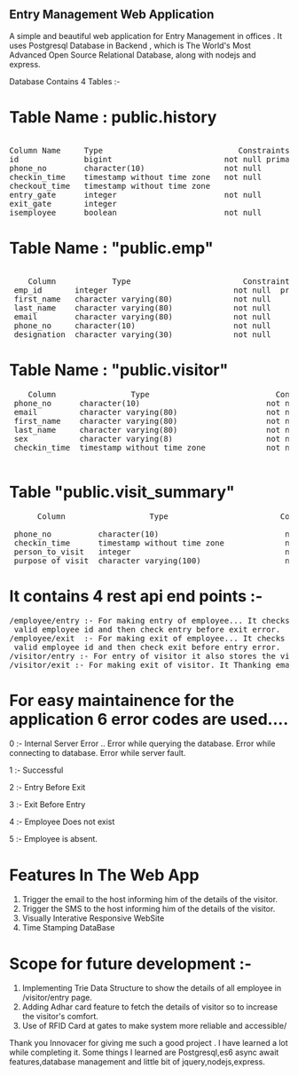 ## Entry Management Web Application


A simple and beautiful web application for Entry Management in offices . It uses Postgresql Database in Backend , which is The World's Most Advanced Open Source Relational Database, along with nodejs and express.

Database Contains 4 Tables :-

                        
# Table Name : public.history

<pre>                    
Column Name     Type                             Constraints
id              bigint                        not null primary key
phone_no        character(10)                 not null
checkin_time    timestamp without time zone   not null
checkout_time   timestamp without time zone   
entry_gate      integer                       not null
exit_gate       integer                       
isemployee      boolean                       not null  
</pre>

# Table Name : "public.emp"

<pre>   
    Column            Type                        Constraints
 emp_id       integer                           not null  primary key
 first_name   character varying(80)             not null  
 last_name    character varying(80)             not null  
 email        character varying(80)             not null  
 phone_no     character(10)                     not null  
 designation  character varying(30)             not null  
</pre>

# Table Name : "public.visitor"                       
<pre>
    Column                Type                           Constraints 
 phone_no      character(10)                           not null primary key 
 email         character varying(80)                   not null          
 first_name    character varying(80)                   not null  
 last_name     character varying(80)                   not null  
 sex           character varying(8)                    not null  
 checkin_time  timestamp without time zone             not null  primary key
 </pre>


# Table "public.visit_summary"
<pre>
      Column                  Type                        Constraints

 phone_no          character(10)                           not null  
 checkin_time      timestamp without time zone             not null  
 person_to_visit   integer                                 not null  
 purpose_of_visit  character varying(100)                  not null  
</pre>

# It contains 4 rest api end points :-
<pre>
/employee/entry :- For making entry of employee... It checks whether input is
 valid employee id and then check entry before exit error.
/employee/exit  :- For making exit of employee... It checks whether input is
 valid employee id and then check exit before entry error.
/visitor/entry :- For entry of visitor it also stores the visitor details for   future reference. It email and sms host telling all Visitor's Details.
/visitor/exit :- For making exit of visitor. It Thanking emails and sms Vistor  telling complete visitor summary.
</pre>

# For easy maintainence for the application 6 error codes are used....

0 :- Internal Server Error ..
     Error while querying the database.
     Error while connecting to database.
     Error while server fault.
     
1 :- Successful

2 :- Entry Before Exit

3 :- Exit Before Entry

4 :- Employee Does not exist

5 :- Employee is absent.

# Features In The Web App

1. Trigger the email to the host informing him of the details of the visitor.
2. Trigger the SMS to the host informing him of the details of the visitor.
3. Visually Interative Responsive WebSite
4. Time Stamping DataBase

# Scope for future development :-

1. Implementing Trie Data Structure to show the details of all employee in /visitor/entry page.
2. Adding Adhar card feature to fetch the details of visitor so to increase the visitor's comfort.
3. Use of RFID Card at gates to make system more reliable and accessible/

Thank you Innovacer for giving me such a good project . I have learned a lot while completing it. 
Some things I learned are  Postgresql,es6 async await features,database management and little bit of 
jquery,nodejs,express.
